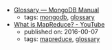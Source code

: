 * [Glossary — MongoDB Manual](https://docs.mongodb.com/manual/reference/glossary/)
    * tags: [mongodb](../tags/mongodb.md), [glossary](../tags/glossary.md)
* [What is MapReduce? - YouTube](https://www.youtube.com/watch?v=43fqzaSH0CQ)
    * published on: 2016-00-07
    * tags: [mapreduce](../tags/mapreduce.md), [glossary](../tags/glossary.md)
